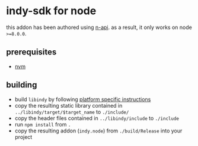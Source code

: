 
# indy-sdk for node

this addon has been authored using [n-api](https://npmjs.org/package/node-addon-api). as a result, it only works on node `>=8.0.0`.

## prerequisites

* [nvm](https://nvm.sh)

## building

* build `libindy` by following [platform specific instructions](https://github.com/hyperledger/indy-sdk/tree/master/doc)
* copy the resulting static library contained in `../libindy/target/$target_name` to `./include/`
* copy the header files contained in `../libindy/include` to `./include`
* run `npm install` from `.`
* copy the resulting addon (`indy.node`) from `./build/Release` into your project